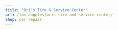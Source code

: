 ```yaml
---
title: "Ori's Tire & Service Center"
url: /los-angeles/oris-tire-and-service-center/
shop: car repair
---
```

